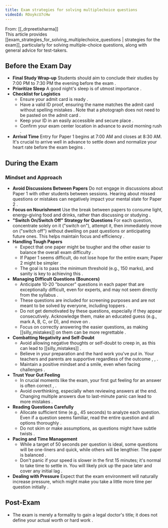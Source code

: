 ```yaml
---
title: Exam strategies for solving multiplechoice questions
videoId: ROoykcU7cHw
---
```


From: [[_drpreetisharma]] <br/> 
This article provides [[exam_strategies_for_solving_multiplechoice_questions | strategies for the exam]], particularly for solving multiple-choice questions, along with general advice for test-takers.

## Before the Exam Day

*   **Final Study Wrap-up** Students should aim to conclude their studies by 7:00 PM to 7:30 PM the evening before the exam <a class="yt-timestamp" data-t="00:58:07"></a>.
*   **Prioritize Sleep** A good night's sleep is of utmost importance <a class="yt-timestamp" data-t="01:07:07"></a>.
*   **Checklist for Logistics**
    *   Ensure your admit card is ready <a class="yt-timestamp" data-t="01:13:07"></a>.
    *   Have a valid ID proof, ensuring the name matches the admit card without spelling mistakes <a class="yt-timestamp" data-t="01:23:07"></a>. Note that a photograph does not need to be pasted on the admit card <a class="yt-timestamp" data-t="01:34:07"></a>.
    *   Keep your ID in an easily accessible and secure place <a class="yt-timestamp" data-t="01:45:07"></a>.
    *   Confirm your exam center location in advance to avoid morning rush <a class="yt-timestamp" data-t="01:51:07"></a>.
*   **Arrival Time** Entry for Paper 1 begins at 7:00 AM and closes at 8:30 AM. It's crucial to arrive well in advance to settle down and normalize your heart rate before the exam begins <a class="yt-timestamp" data-t="01:58:07"></a>.

## During the Exam

### Mindset and Approach

*   **Avoid Discussions Between Papers** Do not engage in discussions about Paper 1 with other students between sessions. Hearing about missed questions or mistakes can negatively impact your mental state for Paper 2 <a class="yt-timestamp" data-t="02:22:07"></a>.
*   **Focus on Nourishment** Use the break between papers to consume light, energy-giving food and drinks, rather than discussing or studying <a class="yt-timestamp" data-t="03:28:07"></a>.
*   **"Switch On/Switch Off" Strategy for Questions** For each question, concentrate solely on it ("switch on"), attempt it, then immediately move on ("switch off") without dwelling on past questions or anticipating future ones. This helps maintain focus and efficiency <a class="yt-timestamp" data-t="05:16:07"></a>.
*   **Handling Tough Papers**
    *   Expect that one paper might be tougher and the other easier to balance the overall exam difficulty <a class="yt-timestamp" data-t="04:32:07"></a>.
    *   If Paper 1 seems difficult, do not lose hope for the entire exam; Paper 2 might be simpler <a class="yt-timestamp" data-t="04:52:07"></a>.
    *   The goal is to pass the minimum threshold (e.g., 150 marks), and sanity is key to achieving this <a class="yt-timestamp" data-t="11:14:07"></a>.
*   **Managing Difficult Questions (Bouncers)**
    *   Anticipate 10-20 "bouncer" questions in each paper that are exceptionally difficult, even for experts, and may not seem directly from the syllabus <a class="yt-timestamp" data-t="06:15:07"></a>.
    *   These questions are included for screening purposes and are not meant to be solved by everyone, including toppers <a class="yt-timestamp" data-t="06:42:07"></a>.
    *   Do not get demotivated by these questions, especially if they appear consecutively. Acknowledge them, make an educated guess (e.g., mark A, B, C, or D), and move on <a class="yt-timestamp" data-t="06:55:07"></a>.
    *   Focus on correctly answering the easier questions, as making [[silly_mistakes]] on them can be more regrettable <a class="yt-timestamp" data-t="07:50:07"></a>.
*   **Combatting Negativity and Self-Doubt**
    *   Avoid allowing negative thoughts or self-doubt to creep in, as this can lead to [[silly_mistakes]] <a class="yt-timestamp" data-t="08:07:07"></a>.
    *   Believe in your preparation and the hard work you've put in. Your teachers and parents are supportive regardless of the outcome <a class="yt-timestamp" data-t="08:42:07"></a>, <a class="yt-timestamp" data-t="10:34:07"></a>, <a class="yt-timestamp" data-t="14:10:07"></a>.
    *   Maintain a positive mindset and a smile, even when facing challenges <a class="yt-timestamp" data-t="21:48:07"></a>.
*   **Trust Your Gut Feeling**
    *   In crucial moments like the exam, your first gut feeling for an answer is often correct <a class="yt-timestamp" data-t="11:00:07"></a>, <a class="yt-timestamp" data-t="17:11:07"></a>.
    *   Avoid overthinking, especially when reviewing answers at the end. Changing multiple answers due to last-minute panic can lead to more mistakes <a class="yt-timestamp" data-t="16:35:07"></a>.
*   **Reading Questions Carefully**
    *   Allocate sufficient time (e.g., 45 seconds) to analyze each question. Even if a question seems familiar, read the entire question and all options thoroughly <a class="yt-timestamp" data-t="18:25:07"></a>.
    *   Do not skim or make assumptions, as questions might have subtle twists <a class="yt-timestamp" data-t="18:48:07"></a>.
*   **Pacing and Time Management**
    *   While a target of 50 seconds per question is ideal, some questions will be one-liners and quick, while others will be lengthier. The paper is balanced <a class="yt-timestamp" data-t="19:28:07"></a>.
    *   Don't panic if your speed is slower in the first 15 minutes; it's normal to take time to settle in. You will likely pick up the pace later and cover any initial lag <a class="yt-timestamp" data-t="19:56:07"></a>.
*   **Dealing with Pressure** Expect that the exam environment will naturally increase pressure, which might make you take a little more time per question initially <a class="yt-timestamp" data-t="21:24:07"></a>.

## Post-Exam

*   The exam is merely a formality to gain a legal doctor's title; it does not define your actual worth or hard work <a class="yt-timestamp" data-t="23:36:07"></a>.